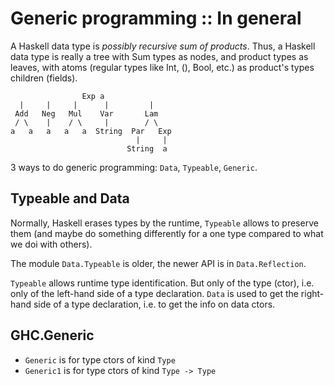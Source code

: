 # Generic programming :: In general

A Haskell data type is *possibly recursive sum of products*. Thus, 
a Haskell data type is really a tree with Sum types as nodes, and product types as leaves, with atoms (regular types like Int, (), Bool, etc.) as product's types children (fields).


```
                Exp a
  |     |     |      |         |
 Add   Neg   Mul    Var       Lam
 / \    |    / \     |        / \
a   a   a   a   a  String  Par   Exp
                            |     |
                          String  a
```

3 ways to do generic programming: `Data`, `Typeable`, `Generic`.

## Typeable and Data

Normally, Haskell erases types by the runtime, `Typeable` allows to preserve them (and maybe do something differently for a one type compared to what we doi with others).

The module `Data.Typeable` is older, the newer API is in `Data.Reflection`.

`Typeable` allows runtime type identification. But only of the type (ctor), i.e. only of the left-hand side of a type declaration. `Data` is used to get the right-hand side of a type declaration, i.e. to get the info on data ctors.


## GHC.Generic

- `Generic` is for type ctors of kind `Type`
- `Generic1` is for type ctors of kind `Type -> Type`
